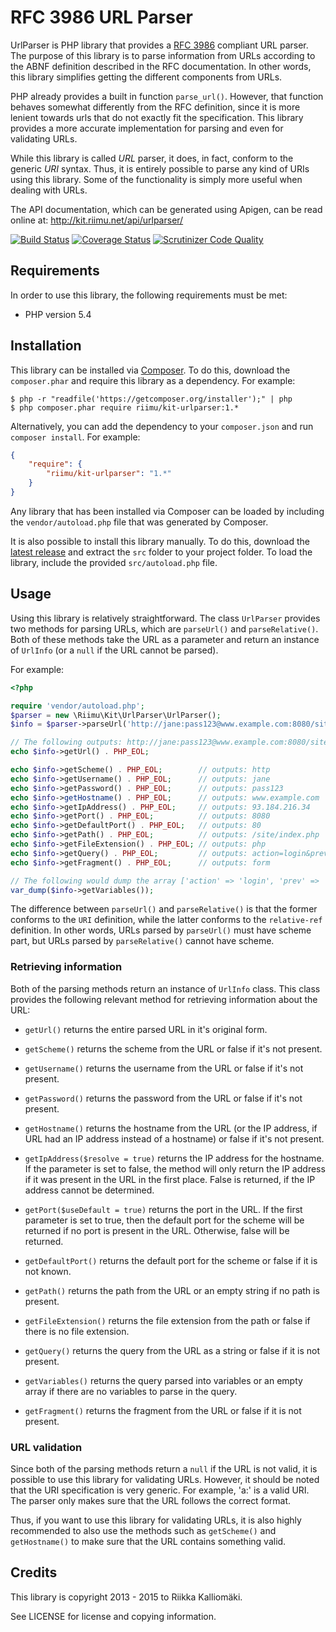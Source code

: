 # RFC 3986 URL Parser #

UrlParser is PHP library that provides a [RFC 3986](http://www.ietf.org/rfc/rfc3986.txt)
compliant URL parser. The purpose of this library is to parse information from
URLs according to the ABNF definition described in the RFC documentation. In
other words, this library simplifies getting the different components from URLs.

PHP already provides a built in function `parse_url()`. However, that function
behaves somewhat differently from the RFC definition, since it is more lenient
towards urls that do not exactly fit the specification. This library provides
a more accurate implementation for parsing and even for validating URLs.

While this library is called *URL* parser, it does, in fact, conform to the
generic *URI* syntax. Thus, it is entirely possible to parse any kind of URIs
using this library. Some of the functionality is simply more useful when dealing
with URLs.

The API documentation, which can be generated using Apigen, can be read online
at: http://kit.riimu.net/api/urlparser/

[![Build Status](https://img.shields.io/travis/Riimu/Kit-UrlParser.svg?style=flat)](https://travis-ci.org/Riimu/Kit-UrlParser)
[![Coverage Status](https://img.shields.io/coveralls/Riimu/Kit-UrlParser.svg?style=flat)](https://coveralls.io/r/Riimu/Kit-UrlParser?branch=master)
[![Scrutinizer Code Quality](https://img.shields.io/scrutinizer/g/Riimu/Kit-UrlParser.svg?style=flat)](https://scrutinizer-ci.com/g/Riimu/Kit-UrlParser/?branch=master)

## Requirements ##

In order to use this library, the following requirements must be met:

  * PHP version 5.4
  
## Installation ##

This library can be installed via [Composer](http://getcomposer.org/). To do
this, download the `composer.phar` and require this library as a dependency. For
example:

```
$ php -r "readfile('https://getcomposer.org/installer');" | php
$ php composer.phar require riimu/kit-urlparser:1.*
```

Alternatively, you can add the dependency to your `composer.json` and run
`composer install`. For example:

```json
{
    "require": {
        "riimu/kit-urlparser": "1.*"
    }
}
```

Any library that has been installed via Composer can be loaded by including the
`vendor/autoload.php` file that was generated by Composer.

It is also possible to install this library manually. To do this, download the
[latest release](https://github.com/Riimu/Kit-UrlParser/releases/latest) and
extract the `src` folder to your project folder. To load the library, include
the provided `src/autoload.php` file.

## Usage ##

Using this library is relatively straightforward. The class `UrlParser` provides
two methods for parsing URLs, which are `parseUrl()` and `parseRelative()`. Both
of these methods take the URL as a parameter and return an instance of `UrlInfo`
(or a `null` if the URL cannot be parsed).

For example:

```php
<?php

require 'vendor/autoload.php';
$parser = new \Riimu\Kit\UrlParser\UrlParser();
$info = $parser->parseUrl('http://jane:pass123@www.example.com:8080/site/index.php?action=login&prev=index#form');

// The following outputs: http://jane:pass123@www.example.com:8080/site/index.php?action=login&prev=index#form
echo $info->getUrl() . PHP_EOL;

echo $info->getScheme() . PHP_EOL;        // outputs: http
echo $info->getUsername() . PHP_EOL;      // outputs: jane
echo $info->getPassword() . PHP_EOL;      // outputs: pass123
echo $info->getHostname() . PHP_EOL;      // outputs: www.example.com
echo $info->getIpAddress() . PHP_EOL;     // outputs: 93.184.216.34
echo $info->getPort() . PHP_EOL;          // outputs: 8080
echo $info->getDefaultPort() . PHP_EOL;   // outputs: 80
echo $info->getPath() . PHP_EOL;          // outputs: /site/index.php
echo $info->getFileExtension() . PHP_EOL; // outputs: php
echo $info->getQuery() . PHP_EOL;         // outputs: action=login&prev=index
echo $info->getFragment() . PHP_EOL;      // outputs: form

// The following would dump the array ['action' => 'login', 'prev' => 'index']
var_dump($info->getVariables());
```

The difference between `parseUrl()` and `parseRelative()` is that the former
conforms to the `URI` definition, while the latter conforms to the
`relative-ref` definition. In other words, URLs parsed by `parseUrl()` must have
scheme part, but URLs parsed by `parseRelative()` cannot have scheme.

### Retrieving information ###

Both of the parsing methods return an instance of `UrlInfo` class. This class
provides the following relevant method for retrieving information about the URL:

  * `getUrl()` returns the entire parsed URL in it's original form.
  
  * `getScheme()` returns the scheme from the URL or false if it's not present.
  
  * `getUsername()` returns the username from the URL or false if it's not
    present.
  
  * `getPassword()` returns the password from the URL or false if it's not
    present.
  
  * `getHostname()` returns the hostname from the URL (or the IP address, if
    URL had an IP address instead of a hostname) or false if it's not present.
    
  * `getIpAddress($resolve = true)` returns the IP address for the hostname.
    If the parameter is set to false, the method will only return the IP address
    if it was present in the URL in the first place. False is returned, if the
    IP address cannot be determined.
    
  * `getPort($useDefault = true)` returns the port in the URL. If the first
    parameter is set to true, then the default port for the scheme will be
    returned if no port is present in the URL. Otherwise, false will be returned.
    
  * `getDefaultPort()` returns the default port for the scheme or false if it is
    not known.
    
  * `getPath()` returns the path from the URL or an empty string if no path is
    present.
    
  * `getFileExtension()` returns the file extension from the path or false if
    there is no file extension.
    
  * `getQuery()` returns the query from the URL as a string or false if it is
    not present.
    
  * `getVariables()` returns the query parsed into variables or an empty array
    if there are no variables to parse in the query.
    
  * `getFragment()` returns the fragment from the URL or false if it is not
    present.

### URL validation ###

Since both of the parsing methods return a `null` if the URL is not valid, it is
possible to use this library for validating URLs. However, it should be noted
that the URI specification is very generic. For example, 'a:' is a valid URI.
The parser only makes sure that the URL follows the correct format.

Thus, if you want to use this library for validating URLs, it is also highly
recommended to also use the methods such as `getScheme()` and `getHostname()`
to make sure that the URL contains something valid.

## Credits ##

This library is copyright 2013 - 2015 to Riikka Kalliomäki.

See LICENSE for license and copying information.
